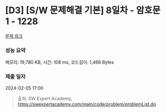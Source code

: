 # [D3] [S/W 문제해결 기본] 8일차 - 암호문1 - 1228 

[문제 링크](https://swexpertacademy.com/main/code/problem/problemDetail.do?contestProbId=AV14w-rKAHACFAYD) 

### 성능 요약

메모리: 19,780 KB, 시간: 108 ms, 코드길이: 1,468 Bytes

### 제출 일자

2024-02-05 17:00



> 출처: SW Expert Academy, https://swexpertacademy.com/main/code/problem/problemList.do